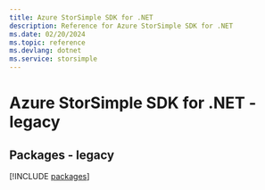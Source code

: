 ```yaml
---
title: Azure StorSimple SDK for .NET
description: Reference for Azure StorSimple SDK for .NET
ms.date: 02/20/2024
ms.topic: reference
ms.devlang: dotnet
ms.service: storsimple
---
```

# Azure StorSimple SDK for .NET - legacy
## Packages - legacy
[!INCLUDE [packages](storsimple-index.md)]